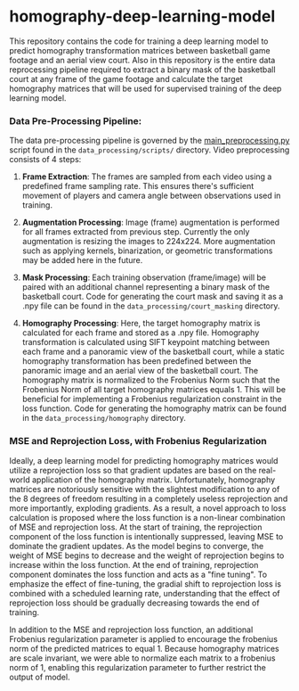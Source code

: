 # homography-deep-learning-model
This repository contains the code for training a deep learning model to predict homography transformation matrices between basketball game footage and an aerial view court. Also in this repository is the entire data reprocessing pipeline required to extract a binary mask of the basketball court at any frame of the game footage and calculate the target homography matrices that will be used for supervised training of the deep learning model. 

### Data Pre-Processing Pipeline:

The data pre-processing pipeline is governed by the [main_preprocessing.py](xxx) script found in the `data_processing/scripts/` directory. Video preprocessing consists of 4 steps:

1. **Frame Extraction**: The frames are sampled from each video using a predefined frame sampling rate. This ensures there's sufficient movement of players and camera angle between observations used in training. 

2. **Augmentation Processing**: Image (frame) augmentation is performed for all frames extracted from previous step. Currently the only augmentation is resizing the images to 224x224. More augmentation such as applying kernels, binarization, or geometric transformations may be added here in the future.

3. **Mask Processing**: Each training observation (frame/image) will be paired with an additional channel representing a binary mask of the basketball court. Code for generating the court mask and saving it as a .npy file can be found in the `data_processing/court_masking` directory.

4. **Homography Processing**: Here, the target homography matrix is calculated for each frame and stored as a .npy file. Homography transformation is calculated using SIFT keypoint matching between each frame and a panoramic view of the basketball court, while a static homography transformation has been predefined between the panoramic image and an aerial view of the basketball court. The homography matrix is normalized to the Frobenius Norm such that the Frobenius Norm of all target homography matrices equals 1. This will be beneficial for implementing a Frobenius regularization constraint in the loss function. Code for generating the homography matrix can be found in the `data_processing/homography` directory.

### MSE and Reprojection Loss, with Frobenius Regularization

Ideally, a deep learning model for predicting homography matrices would utilize a reprojection loss so that gradient updates are based on the real-world application of the homography matrix. Unfortunately, homography matrices are notoriously sensitive with the slightest modification to any of the 8 degrees of freedom resulting in a completely useless reprojection and more importantly, exploding gradients. As a result, a novel approach to loss calculation is proposed where the loss function is a non-linear combination of MSE and reprojection loss. At the start of training, the reprojection component of the loss function is intentionally suppressed, leaving MSE to dominate the gradient updates. As the model begins to converge, the weight of MSE begins to decrease and the weight of reprojection begins to increase within the loss function. At the end of training, reprojection component dominates the loss function and acts as a "fine tuning". To emphasize the effect of fine-tuning, the gradial shift to reprojection loss is combined with a scheduled learning rate, understanding that the effect of reprojection loss should be gradually decreasing towards the end of training.

In addition to the MSE and reprojection loss function, an additional Frobenius regularization parameter is applied to encourage the frobenius norm of the predicted matrices to equal 1. Because homography matrices are scale invariant, we were able to normalize each matrix to a frobenius norm of 1, enabling this regularization parameter to further restrict the output of model.


